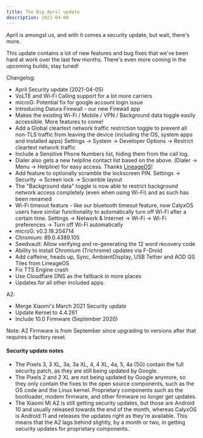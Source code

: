 ```yaml
---
title: The Big April update
description: 2021-04-08
---
```


April is amongst us, and with it comes a security update, but wait, there's more.

This update contains a lot of new features and bug fixes that we've been hard at work over the last few months. There's even more coming in the upcoming builds, stay tuned!

Changelog:
* April Security update (2021-04-05)
* VoLTE and Wi-Fi Calling support for a lot more carriers
* microG: Potential fix for google account login issue
* Introducing Datura Firewall - our new Firewall app
* Makes the existing Wi-Fi / Mobile / VPN / Background data toggle easily accessible. More features to come!
* Add a Global cleartext network traffic restriction toggle to prevent all non-TLS traffic from leaving the device (including the OS, system apps and installed apps) Settings -> System -> Developer Options -> Restrict cleartext network traffic
* Include a Sensitive Phone Numbers list, hiding them from the call log.
* Dialer also gets a new helpline contact list based on the above. (Dialer -> Menu -> Helpline) for easy access. Thanks [LineageOS](https://lineageos.org/Changelog-25/)!
* Add feature to optionally scramble the lockscreen PIN. Settings -> Security -> Screen lock -> Scramble layout
* The "Background data" toggle is now able to restrict background network access completely (even when using Wi-Fi) and as such has been renamed
* Wi-Fi timeout feature - like our bluetooth timeout feature, now CalyxOS users have similar functionality to automatically turn off Wi-Fi after a certain time. Settings -> Network & Internet -> Wi-Fi -> Wi-Fi preferences -> Turn off Wi-Fi automatically
* microG: v0.2.18.204714
* Chromium: 89.0.4389.105
* Seedvault: Allow verifying and re-generating the 12 word recovery code
* Ability to install Chromium (Trichrome) updates via F-Droid
* Add caffeine, heads up, Sync, AmbientDisplay, USB Tether and AOD QS Tiles from LineageOS
* Fix TTS Engine crash
* Use Cloudflare DNS as the fallback in more places
* Updates for all other included apps.

A2:
* Merge Xiaomi's March 2021 Security update
* Update Kernel to 4.4.261
* Include 10.0 Firmware (September 2020)

Note: A2 Firmware is from September since upgrading to versions after that
requires a factory reset.

<div class="alert alert-info" markdown="0">
<h4>Security update notes</h4>
<ul>
<li>The Pixels 3, 3 XL, 3a, 3a XL, 4, 4 XL, 4a, 5, 4a (5G) contain the full security patch, as they are still being updated by Google.</li>
<li>The Pixels 2 and 2 XL are not being updated by Google anymore, so they only contain the fixes to the open source components, such as the OS code and the Linux kernel. Proprietary components such as the bootloader, modem firmware, and other firmware no longer get updates.</li>
<li>The Xiaomi Mi A2 is still getting security updates, but those are Android 10 and usually released towards the end of the month, whereas CalyxOS is Android 11 and releases the updates right as they're available. This means that the A2 lags behind slightly, by a month or two, in getting security updates for proprietary components.</li>
</ul>
</div>